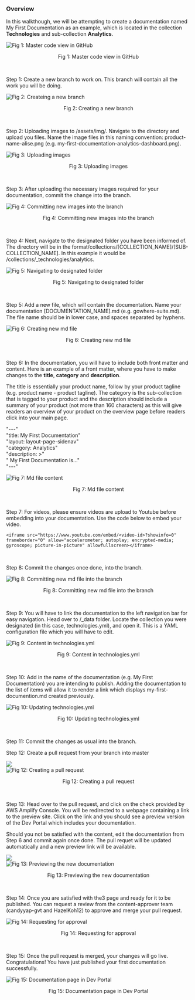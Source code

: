 ### Overview

In this walkthough, we will be attempting to create a documentation named My First Documentation as an example, which is located in the collection **Technologies** and 
sub-collection **Analytics**.

![Fig 1: Master code view in GitHub](../assets/img/page-creation.png)
<p align="center">Fig 1: Master code view in GitHub</p><br />

Step 1: Create a new branch to work on. This branch will contain all the work you will be doing.

![Fig 2: Createing a new branch](../assets/img/page-creation-step-1.png)
<p align="center">Fig 2: Creating a new branch</p><br />

Step 2: Uploading images to /assets/img/. Navigate to the directory and upload you files. Name the image files in this naming convention: product-name-alise.png 
(e.g. my-first-documentation-analytics-dashboard.png).

![Fig 3: Uploading images](../assets/img/page-creation-step-2.png)
<p align="center">Fig 3: Uploading images</p><br />

Step 3: After uploading the necessary images required for your documentation, commit the change into the branch.

![Fig 4: Committing new images into the branch](../assets/img/page-creation-step-3.png)
<p align="center">Fig 4: Committing new images into the branch</p><br />

Step 4: Next, navigate to the designated folder you have been informed of. The directory will be in the format/collections/[COLLECTION_NAME]/[SUB-COLLECTION_NAME]. In this example it would be /collections/\_technologies/analytics.

![Fig 5: Navigating to designated folder](../assets/img/page-creation-step-4.png)
<p align="center">Fig 5: Navigating to designated folder</p><br />

Step 5: Add a new file, which will contain the documentation. Name your documentation [DOCUMENTATION_NAME].md (e.g. gowhere-suite.md). The file name should be in lower case, and spaces separated by hyphens.

![Fig 6: Creating new md file](../assets/img/page-creation-step-5.png)
<p align="center">Fig 6: Creating new md file</p><br />

Step 6: In the documentation, you will have to include both front matter and content. Here is an example of a front matter, where you have to make changes to the
**title**, **category** and **description**.

The title is essentially your product name, follow by your product tagline (e.g. product name - product tagline). The category is the sub-collection that is tagged to your
product and the description should include a summary of your product (not more than 160 characters) as this will give readers an overview of your product on the overview
page before readers click into your main page.

"---"<br />
"title: My First Documentation"<br />
"layout: layout-page-sidenav"<br />
"category: Analytics"<br />
"description: >"<br />
"  My First Documentation is..."<br />
"---"

![Fig 7: Md file content](../assets/img/page-creation-step-6.png)
<p align="center">Fig 7: Md file content</p><br />

Step 7: For videos, please ensure videos are upload to Youtube before embedding into your documentation. Use the code below to embed your video.

```
<iframe src="https://www.youtube.com/embed/<video-id>?showinfo=0" frameborder="0" allow="accelerometer; autoplay; encrypted-media; gyroscope; picture-in-picture" allowfullscreen></iframe>
```
<br />

Step 8: Commit the changes once done, into the branch.

![Fig 8: Committing new md file into the branch](../assets/img/page-creation-step-8.png)
<p align="center">Fig 8: Committing new md file into the branch</p><br />

Step 9: You will have to link the documentation to the left navigation bar for easy navigation. Head over to /\_data folder. Locate the collection you were designated
(in this case, technologies.yml), and open it. This is a YAML configuration file which you will have to edit.

![Fig 9: Content in technologies.yml](../assets/img/page-creation-step-9.png)
<p align="center">Fig 9: Content in technologies.yml</p><br />

Step 10: Add in the name of the documentation (e.g. My First Documentation) you are intending to publish. Adding the documentation to the list of items will allow it to
render a link which displays my-first-documention.md created previously.

![Fig 10: Updating technologies.yml](../assets/img/page-creation-step-10.png)
<p align="center">Fig 10: Updating technologies.yml</p><br />

Step 11: Commit the changes as usual into the branch.

Step 12: Create a pull request from your branch into master

![](../assets/img/page-creation-step-11.png)<br />
![Fig 12: Creating a pull request](../assets/img/page-creation-step-12.png)
<p align="center">Fig 12: Creating a pull request</p><br />

Step 13: Head over to the pull request, and click on the check provided by AWS Amplify Console. You will be redirected to a webpage containing a link to the preview site.
Click on the link and you should see a preview version of the Dev Portal which includes your documentation.

Should you not be satisfied with the content, edit the documentation from Step 6 and commit again once done. The pull requet will be updated automatically and a
new preview link will be available.

![](../assets/img/page-creation-step-13.png)<br />
![Fig 13: Previewing the new documentation](../assets/img/page-creation-step-13-1.png)
<p align="center">Fig 13: Previewing the new documentation</p><br />

Step 14: Once you are satisfied with the3 page and ready for it to be published. You can request a review from the content-approver team (candyyap-gvt and HazelKoh12)
to approve and merge your pull request.

![Fig 14: Requesting for approval](../assets/img/page-creation-step-14.png)
<p align="center">Fig 14: Requesting for approval</p><br />

Step 15: Once the pull request is merged, your changes will go live. Congratulations! You have just published your first documentation successfully.

![Fig 15: Documentation page in Dev Portal](../assets/img/page-creation-step-15.png)
<p align="center">Fig 15: Documentation page in Dev Portal</p><br />



